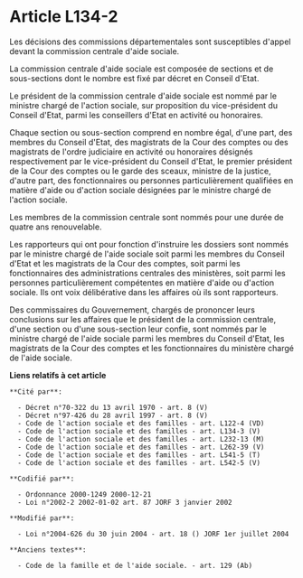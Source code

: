 # Article L134-2

Les décisions des commissions départementales sont susceptibles d'appel devant la commission centrale d'aide sociale.

La commission centrale d'aide sociale est composée de sections et de sous-sections dont le nombre est fixé par décret en
Conseil d'Etat.

Le président de la commission centrale d'aide sociale est nommé par le ministre chargé de l'action sociale, sur proposition
du vice-président du Conseil d'Etat, parmi les conseillers d'Etat en activité ou honoraires.

Chaque section ou sous-section comprend en nombre égal, d'une part, des membres du Conseil d'Etat, des magistrats de la Cour
des comptes ou des magistrats de l'ordre judiciaire en activité ou honoraires désignés respectivement par le vice-président
du Conseil d'Etat, le premier président de la Cour des comptes ou le garde des sceaux, ministre de la justice, d'autre part,
des fonctionnaires ou personnes particulièrement qualifiées en matière d'aide ou d'action sociale désignées par le ministre
chargé de l'action sociale.

Les membres de la commission centrale sont nommés pour une durée de quatre ans renouvelable.

Les rapporteurs qui ont pour fonction d'instruire les dossiers sont nommés par le ministre chargé de l'aide sociale soit
parmi les membres du Conseil d'Etat et les magistrats de la Cour des comptes, soit parmi les fonctionnaires des
administrations centrales des ministères, soit parmi les personnes particulièrement compétentes en matière d'aide ou d'action
sociale. Ils ont voix délibérative dans les affaires où ils sont rapporteurs.

Des commissaires du Gouvernement, chargés de prononcer leurs conclusions sur les affaires que le président de la commission
centrale, d'une section ou d'une sous-section leur confie, sont nommés par le ministre chargé de l'aide sociale parmi les
membres du Conseil d'Etat, les magistrats de la Cour des comptes et les fonctionnaires du ministère chargé de l'aide sociale.

**Liens relatifs à cet article**

	**Cité par**:

	  - Décret n°70-322 du 13 avril 1970 - art. 8 (V)
	  - Décret n°97-426 du 28 avril 1997 - art. 8 (V)
	  - Code de l'action sociale et des familles - art. L122-4 (VD)
	  - Code de l'action sociale et des familles - art. L134-3 (V)
	  - Code de l'action sociale et des familles - art. L232-13 (M)
	  - Code de l'action sociale et des familles - art. L262-39 (V)
	  - Code de l'action sociale et des familles - art. L541-5 (T)
	  - Code de l'action sociale et des familles - art. L542-5 (V)

	**Codifié par**:

	  - Ordonnance 2000-1249 2000-12-21
	  - Loi n°2002-2 2002-01-02 art. 87 JORF 3 janvier 2002

	**Modifié par**:

	  - Loi n°2004-626 du 30 juin 2004 - art. 18 () JORF 1er juillet 2004

	**Anciens textes**:

	  - Code de la famille et de l'aide sociale. - art. 129 (Ab)

